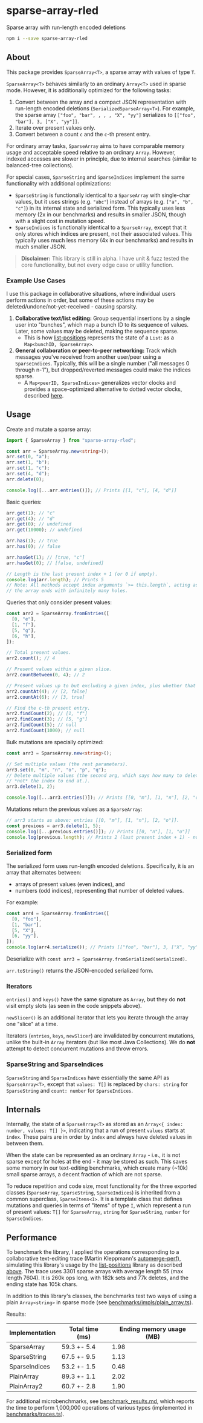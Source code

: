 # sparse-array-rled

Sparse array with run-length encoded deletions

```bash
npm i --save sparse-array-rled
```

## About

This package provides `SparseArray<T>`, a sparse array with values of type `T`.

`SparseArray<T>` behaves similarly to an ordinary `Array<T>` used in sparse mode.
However, it is additionally optimized for the following tasks:

1.  Convert between the array and a compact JSON representation
    with run-length encoded deletions (`SerializedSparseArray<T>`). For example, the sparse array `["foo", "bar", , , , "X", "yy"]` serializes to `[["foo", "bar"], 3, ["X", "yy"]]`.
2.  Iterate over present values only.
3.  Convert between a count `c` and the `c`-th present entry.

For ordinary array tasks, `SparseArray` aims to have comparable
memory usage and acceptable speed relative to an ordinary `Array`. However, indexed accesses are slower
in principle, due to internal searches (similar to balanced-tree
collections).

For special cases, `SparseString` and `SparseIndices` implement the same functionality with additional optimizations:

- `SparseString` is functionally identical to a `SparseArray` with single-char values,
  but it uses strings (e.g. `"abc"`) instead of arrays (e.g. `["a", "b", "c"]`) in its internal state
  and serialized form.
  This typically uses less memory (2x in our benchmarks) and results in smaller JSON,
  though with a slight cost in mutation speed.
- `SparseIndices` is functionally identical to a `SparseArray`, except that
  it only stores which indices are present, not their associated values.
  This typically uses much less memory (4x in our benchmarks) and results in much smaller JSON.

> **Disclaimer:** This library is still in alpha. I have unit & fuzz tested the core functionality, but not every edge case or utility function. <!-- TODO: remove -->

### Example Use Cases

I use this package in collaborative situations, where individual users perform actions in order, but some of these actions may be deleted/undone/not-yet-received - causing sparsity.

<a id="collaborative-text-editing"></a>

1. **Collaborative text/list editing:** Group sequential insertions by a single user into "bunches", which map a bunch ID to its sequence of values. Later, some values may be deleted, making the sequence sparse.
   - This is how [list-positions](https://github.com/mweidner037/list-positions#readme) represents the state of a `List`: as a `Map<bunchID, SparseArray>`.
2. **General collaboration or peer-to-peer networking:** Track which messages you've received from another user/peer using a `SparseIndices`. Typically, this will be a single number ("all messages 0 through n-1"), but dropped/reverted messages could make the indices sparse.
   - A `Map<peerID, SparseIndices>` generalizes vector clocks and provides a space-optimized alternative to dotted vector clocks, described [here](https://mattweidner.com/2023/09/26/crdt-survey-3.html#tracking-operations-vector-clocks-1).

## Usage

Create and mutate a sparse array:

```ts
import { SparseArray } from "sparse-array-rled";

const arr = SparseArray.new<string>();
arr.set(0, "a");
arr.set(1, "b");
arr.set(1, "c");
arr.set(4, "d");
arr.delete(0);

console.log([...arr.entries()]); // Prints [[1, "c"], [4, "d"]]
```

Basic queries:

```ts
arr.get(1); // "c"
arr.get(4); // "d"
arr.get(0); // undefined
arr.get(10000); // undefined

arr.has(1); // true
arr.has(0); // false

arr.hasGet(1); // [true, "c"]
arr.hasGet(0); // [false, undefined]

// Length is the last present index + 1 (or 0 if empty).
console.log(arr.length); // Prints 5
// Note: All methods accept index arguments `>= this.length`, acting as if
// the array ends with infinitely many holes.
```

Queries that only consider present values:

```ts
const arr2 = SparseArray.fromEntries([
  [0, "e"],
  [1, "f"],
  [5, "g"],
  [6, "h"],
]);

// Total present values.
arr2.count(); // 4

// Present values within a given slice.
arr2.countBetween(0, 4); // 2

// Present values up to but excluding a given index, plus whether that index is present.
arr2.countAt(4); // [2, false]
arr2.countAt(6); // [3, true]

// Find the c-th present entry.
arr2.findCount(2); // [1, "f"]
arr2.findCount(3); // [5, "g"]
arr2.findCount(5); // null
arr2.findCount(1000); // null
```

Bulk mutations are specially optimized:

```ts
const arr3 = SparseArray.new<string>();

// Set multiple values (the rest parameters).
arr3.set(0, "m", "n", "o", "p", "q");
// Delete multiple values (the second arg, which says how many to delete -
// *not* the index to end at.).
arr3.delete(3, 2);

console.log([...arr3.entries()]); // Prints [[0, "m"], [1, "n"], [2, "o"]]
```

Mutations return the previous values as a `SparseArray`:

```ts
// arr3 starts as above: entries [[0, "m"], [1, "n"], [2, "o"]].
const previous = arr3.delete(1, 5);
console.log([...previous.entries()]); // Prints [[0, "n"], [1, "o"]]
console.log(previous.length); // Prints 2 (last present index + 1) - not necessarily the delete count.
```

### Serialized form

The serialized form uses run-length encoded deletions. Specifically, it is an array that alternates between:

- arrays of present values (even indices), and
- numbers (odd indices), representing that number of deleted values.

For example:

```ts
const arr4 = SparseArray.fromEntries([
  [0, "foo"],
  [1, "bar"],
  [5, "X"],
  [6, "yy"],
]);
console.log(arr4.serialize()); // Prints [["foo", "bar"], 3, ["X", "yy"]]
```

Deserialize with `const arr3 = SparseArray.fromSerialized(serialized)`.

`arr.toString()` returns the JSON-encoded serialized form.

### Iterators

`entries()` and `keys()` have the same signature as `Array`, but they do **not** visit empty slots (as seen in the code snippets above).

`newSlicer()` is an additional iterator that lets you iterate through the array one "slice" at a time.

Iterators (`entries`, `keys`, `newSlicer`) are invalidated by concurrent mutations, unlike the built-in `Array` iterators (but like most Java Collections). We do **not** attempt to detect concurrent mutations and throw errors.

### SparseString and SparseIndices

`SparseString` and `SparseIndices` have essentially the same API as `SparseArray<T>`, except that `values: T[]` is replaced by `chars: string` for `SparseString` and `count: number` for `SparseIndices`.

## Internals

Internally, the state of a `SparseArray<T>` as stored as an `Array<{ index: number, values: T[] }>`, indicating that a run of present `values` starts at `index`. These pairs are in order by `index` and always have deleted values in between them.

When the state can be represented as an ordinary `Array` - i.e., it is not sparse except for holes at the end - it may be stored as such. This saves some memory in our text-editing benchmarks, which create many (~10k) small sparse arrays, a decent fraction of which are not sparse.

To reduce repetition and code size, most functionality for the three exported classes (`SparseArray`, `SparseString`, `SparseIndices`) is inherited from a common superclass, `SparseItems<I>`. It is a template class that defines mutations and queries in terms of "items" of type `I`, which represent a run of present values: `T[]` for `SparseArray`, `string` for `SparseString`, `number` for `SparseIndices`.

## Performance

To benchmark the library, I applied the operations corresponding to a collaborative text-editing trace (Martin Kleppmann's [automerge-perf](https://github.com/automerge/automerge-perf)), simulating this library's usage by the [list-positions](https://github.com/mweidner037/list-positions#readme) library as described [above](#collaborative-text-editing). The trace uses 3301 sparse arrays with average length 55 (max length 7604). It is 260k ops long, with 182k sets and 77k deletes, and the ending state has 105k chars.

In addition to this library's classes, the benchmarks test two ways of using a plain `Array<string>` in sparse mode (see [benchmarks/impls/plain_array.ts](./benchmarks/impls/plain_array.ts)).

Results:

| Implementation | Total time (ms) | Ending memory usage (MB) |
| -------------- | --------------- | ------------------------ |
| SparseArray    | 59.3 +- 5.4     | 1.98                     |
| SparseString   | 67.5 +- 9.5     | 1.13                     |
| SparseIndices  | 53.2 +- 1.5     | 0.48                     |
| PlainArray     | 89.3 +- 1.1     | 2.02                     |
| PlainArray2    | 60.7 +- 2.8     | 1.90                     |

For additional microbenchmarks, see [benchmark_results.md](./benchmark_results.md), which reports the time to perform 1,000,000 operations of various types (implemented in [benchmarks/traces.ts](./benchmarks/traces.ts)).
